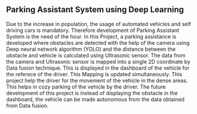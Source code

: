 ## Parking Assistant System using Deep Learning

Due to the increase in population, the usage of automated vehicles and self driving cars is mandatory. Therefore development of Parking Assistant System is the need of the hour. In this Project, a parking assistance is developed where obstacles are detected with the help of the camera using Deep neural network algorithm (YOLO) and the distance between the obstacle and vehicle is calculated using Ultrasonic sensor. The data from the camera and Ultrasonic sensor is mapped into a single 2D coordinate by Data fusion technique. This is displayed in the dashboard of the vehicle for the referece of the driver. This Mapping is updated simultaneously. This project help the driver for the movement of the vehicle in the dense areas. This helps in cozy parking of the vehicle by the driver. The future development of this project is instead of displaying the obstacle in the dashboard, the vehicle can be made autonomous from the data obtained from Data fusion.
